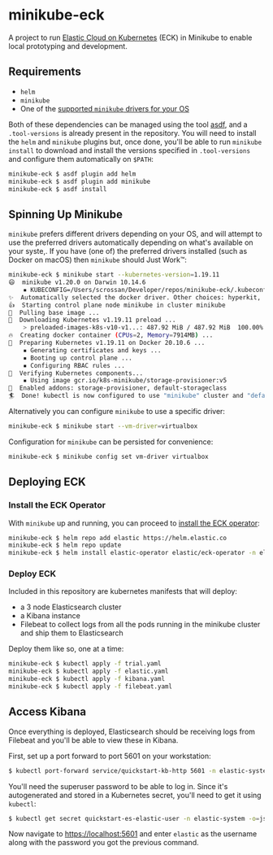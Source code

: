 # minikube-eck

A project to run [Elastic Cloud on Kubernetes](https://www.elastic.co/guide/en/cloud-on-k8s/1.6/index.html) (ECK) in Minikube to enable local prototyping and development.

## Requirements

* `helm`
* `minikube`
* One of the [supported `minikube` drivers for your OS](https://minikube.sigs.k8s.io/docs/drivers/)

Both of these dependencies can be managed using the tool [asdf](https://asdf-vm.com/#/), and a `.tool-versions` is already present in the repository. You will need to install the `helm` and `minikube` plugins but, once done, you'll be able to run `minikube install` to download and install the versions specified in `.tool-versions` and configure them automatically on `$PATH`:

```bash
minikube-eck $ asdf plugin add helm
minikube-eck $ asdf plugin add minikube
minikube-eck $ asdf install
```

## Spinning Up Minikube

`minikube` prefers different drivers depending on your OS, and will attempt to use the preferred drivers automatically depending on what's available on your syste,. If you have (one of) the preferred drivers installed (such as Docker on macOS) then `minikube` should Just Work™:

```bash
minikube-eck $ minikube start --kubernetes-version=1.19.11
😄  minikube v1.20.0 on Darwin 10.14.6
    ▪ KUBECONFIG=/Users/scrossan/Developer/repos/minikube-eck/.kubeconfig
✨  Automatically selected the docker driver. Other choices: hyperkit, virtualbox, ssh
👍  Starting control plane node minikube in cluster minikube
🚜  Pulling base image ...
💾  Downloading Kubernetes v1.19.11 preload ...
    > preloaded-images-k8s-v10-v1...: 487.92 MiB / 487.92 MiB  100.00% 4.31 MiB
🔥  Creating docker container (CPUs=2, Memory=7914MB) ...
🐳  Preparing Kubernetes v1.19.11 on Docker 20.10.6 ...
    ▪ Generating certificates and keys ...
    ▪ Booting up control plane ...
    ▪ Configuring RBAC rules ...
🔎  Verifying Kubernetes components...
    ▪ Using image gcr.io/k8s-minikube/storage-provisioner:v5
🌟  Enabled addons: storage-provisioner, default-storageclass
🏄  Done! kubectl is now configured to use "minikube" cluster and "default" namespace by default
```

Alternatively you can configure `minikube` to use a specific driver:

```bash
minikube-eck $ minikube start --vm-driver=virtualbox
```

Configuration for `minikube` can be persisted for convenience:
```bash
minikube-eck $ minikube config set vm-driver virtualbox
```

## Deploying ECK

### Install the ECK Operator

With `minikube` up and running, you can proceed to [install the ECK operator](https://www.elastic.co/guide/en/cloud-on-k8s/1.6/k8s-install-helm.html):

```bash
minikube-eck $ helm repo add elastic https://helm.elastic.co
minikube-eck $ helm repo update
minikube-eck $ helm install elastic-operator elastic/eck-operator -n elastic-system --create-namespace
```

### Deploy ECK

Included in this repository are kubernetes manifests that will deploy:

* a 3 node Elasticsearch cluster
* a Kibana instance
* Filebeat to collect logs from all the pods running in the minikube cluster and ship them to Elasticsearch

Deploy them like so, one at a time:

```bash
minikube-eck $ kubectl apply -f trial.yaml
minikube-eck $ kubectl apply -f elastic.yaml
minikube-eck $ kubectl apply -f kibana.yaml
minikube-eck $ kubectl apply -f filebeat.yaml
```

## Access Kibana

Once everything is deployed, Elasticsearch should be receiving logs from Filebeat and you'll be able to view these in Kibana.

First, set up a port forward to port 5601 on your workstation:

```bash
$ kubectl port-forward service/quickstart-kb-http 5601 -n elastic-system
```

You'll need the superuser password to be able to log in. Since it's autogenerated and stored in a Kubernetes secret, you'll need to get it using `kubectl`:

```bash
$ kubectl get secret quickstart-es-elastic-user -n elastic-system -o=jsonpath='{.data.elastic}' | base64 --decode; echo
```

Now navigate to [https://localhost:5601](https://localhost:5601) and enter `elastic` as the username along with the password you got the previous command.
